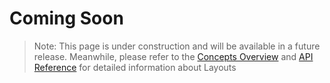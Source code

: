 # Coming Soon

> Note: This page is under construction and will be available in a future release.
> Meanwhile, please refer to the [Concepts Overview](Concepts.md) and [API Reference](API.md) for detailed information about Layouts
